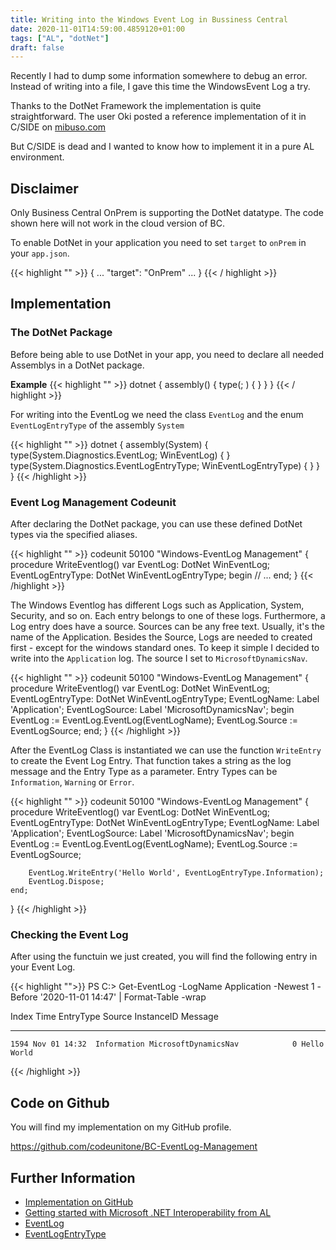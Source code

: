 ```yaml
---
title: Writing into the Windows Event Log in Bussiness Central
date: 2020-11-01T14:59:00.4859120+01:00
tags: ["AL", "dotNet"]
draft: false
---
```


Recently I had to dump some information somewhere to debug an error. Instead of writing into a file, I gave this time the WindowsEvent Log a try. 
<!--more-->

Thanks to the DotNet Framework the implementation is quite straightforward. The user Oki posted a reference implementation of it in C/SIDE on [mibuso.com](https://forum.mibuso.com/discussion/65841/how-to-write-to-eventlog-from-nav-using-dotnet)

But C/SIDE is dead and I wanted to know how to implement it in a pure AL environment.

## **Disclaimer**

Only Business Central OnPrem is supporting the DotNet datatype. The code shown here will not work in the cloud version of BC.

To enable DotNet in your application you need to set `target` to `onPrem` in your `app.json`.

{{< highlight "" >}}
{
    ...
    "target": "OnPrem"
    ...
}
{{< / highlight >}}

## **Implementation**

### **The DotNet Package**

Before being able to use DotNet in your app, you need to declare all needed Assemblys in a DotNet package.

**Example**
{{< highlight "" >}}
dotnet
{
    assembly(<NameOfTheAssembly>)
    {
        type(<ClassName>; <YourAliasForIt>) { }
    }
}
{{< / highlight >}}

For writing into the EventLog we need the class `EventLog` and the enum `EventLogEntryType` of the assembly `System`

{{< highlight "" >}}
dotnet
{
    assembly(System)
    {
        type(System.Diagnostics.EventLog; WinEventLog) { }
        type(System.Diagnostics.EventLogEntryType; WinEventLogEntryType) { }
    }
}
{{< /highlight >}}

### **Event Log Management Codeunit**

After declaring the DotNet package, you can use these defined DotNet types via the specified aliases.

{{< highlight "" >}}
codeunit 50100 "Windows-EventLog Management"
{
    procedure WriteEventlog()
    var
        EventLog: DotNet WinEventLog;
        EventLogEntryType: DotNet WinEventLogEntryType;
    begin
        // ...
    end;
}
{{< /highlight >}}

The Windows Eventlog has different Logs such as Application, System, Security, and so on. Each entry belongs to one of these logs. Furthermore, a Log entry does have a source. Sources can be any free text. Usually, it's the name of the Application. Besides the Source, Logs are needed to created first - except for the windows standard ones.
To keep it simple I decided to write into the `Application` log. The source I set to `MicrosoftDynamicsNav`.

{{< highlight "" >}}
codeunit 50100 "Windows-EventLog Management"
{
    procedure WriteEventlog()
    var
        EventLog: DotNet WinEventLog;
        EventLogEntryType: DotNet WinEventLogEntryType;
        EventLogName: Label 'Application';
        EventLogSource: Label 'MicrosoftDynamicsNav';
    begin
        EventLog := EventLog.EventLog(EventLogName);
        EventLog.Source := EventLogSource;
    end;
}
{{< /highlight >}}

After the EventLog Class is instantiated we can use the function `WriteEntry` to create the Event Log Entry. That function takes a string as the log message and the Entry Type as a parameter. Entry Types can be `Information`, `Warning` or `Error`.

{{< highlight "" >}}
codeunit 50100 "Windows-EventLog Management"
{
    procedure WriteEventlog()
    var
        EventLog: DotNet WinEventLog;
        EventLogEntryType: DotNet WinEventLogEntryType;
        EventLogName: Label 'Application';
        EventLogSource: Label 'MicrosoftDynamicsNav';
    begin
        EventLog := EventLog.EventLog(EventLogName);
        EventLog.Source := EventLogSource;

        EventLog.WriteEntry('Hello World', EventLogEntryType.Information);
        EventLog.Dispose;
    end;
}
{{< /highlight >}}

### **Checking the Event Log**

After using the functuin we just created, you will find the following entry in your Event Log.

{{< highlight "">}}
PS C:\> Get-EventLog -LogName Application -Newest 1 -Before '2020-11-01 14:47' | Format-Table -wrap

   Index Time          EntryType   Source                 InstanceID Message
   ----- ----          ---------   ------                 ---------- -------
    1594 Nov 01 14:32  Information MicrosoftDynamicsNav            0 Hello World
{{< /highlight >}}


## **Code on Github**

You will find my implementation on my GitHub profile.

https://github.com/codeunitone/BC-EventLog-Management

## **Further Information**

* [Implementation on GitHub](https://github.com/codeunitone/BC-EventLog-Management)
* [Getting started with Microsoft .NET Interoperability from AL](https://docs.microsoft.com/en-us/dynamics365/business-central/dev-itpro/developer/devenv-get-started-call-dotnet-from-al)
* [EventLog](https://docs.microsoft.com/en-us/dotnet/api/system.diagnostics.eventlog?view=netframework-4.8)
* [EventLogEntryType](https://docs.microsoft.com/en-us/dotnet/api/system.diagnostics.eventlogentrytype?view=netframework-4.8)   